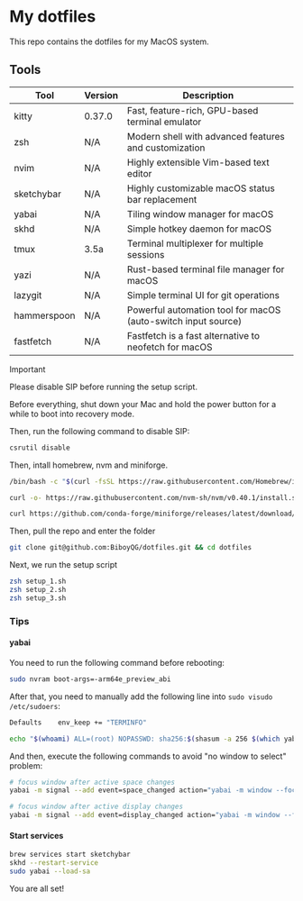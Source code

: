 # My dotfiles

This repo contains the dotfiles for my MacOS system.

## Tools

| Tool       | Version | Description                                           |
| ---------- | ------- | ----------------------------------------------------- |
| kitty      | 0.37.0  | Fast, feature-rich, GPU-based terminal emulator       |
| zsh        | N/A     | Modern shell with advanced features and customization |
| nvim       | N/A     | Highly extensible Vim-based text editor               |
| sketchybar | N/A     | Highly customizable macOS status bar replacement      |
| yabai      | N/A     | Tiling window manager for macOS                       |
| skhd       | N/A     | Simple hotkey daemon for macOS                        |
| tmux       | 3.5a    | Terminal multiplexer for multiple sessions            |
| yazi       | N/A     | Rust-based terminal file manager for macOS            |
| lazygit    | N/A     | Simple terminal UI for git operations                 |
| hammerspoon| N/A     | Powerful automation tool for macOS (auto-switch input source) |
| fastfetch  | N/A     | Fastfetch is a fast alternative to neofetch for macOS |

> [!IMPORTANT]
>
> Please disable SIP before running the setup script.

Before everything, shut down your Mac and hold the power button for a while to boot into recovery mode.

Then, run the following command to disable SIP:

```bash
csrutil disable
```

Then, intall homebrew, nvm and miniforge.

```bash
/bin/bash -c "$(curl -fsSL https://raw.githubusercontent.com/Homebrew/install/HEAD/install.sh)"
```

```bash
curl -o- https://raw.githubusercontent.com/nvm-sh/nvm/v0.40.1/install.sh | bash
```

```bash
curl https://github.com/conda-forge/miniforge/releases/latest/download/Miniforge3-MacOSX-arm64.sh | sh
```

Then, pull the repo and enter the folder

```bash
git clone git@github.com:BiboyQG/dotfiles.git && cd dotfiles
```

Next, we run the setup script

```bash
zsh setup_1.sh
zsh setup_2.sh
zsh setup_3.sh
```

### Tips

#### yabai

You need to run the following command before rebooting:

```bash
sudo nvram boot-args=-arm64e_preview_abi
```

After that, you need to manually add the following line into `sudo visudo /etc/sudoers`:

```bash
Defaults	env_keep += "TERMINFO"
```

```bash
echo "$(whoami) ALL=(root) NOPASSWD: sha256:$(shasum -a 256 $(which yabai) | cut -d " " -f 1) $(which yabai) --load-sa" | sudo tee /private/etc/sudoers.d/yabai
```

And then, execute the following commands to avoid "no window to select" problem:

```bash
# focus window after active space changes
yabai -m signal --add event=space_changed action="yabai -m window --focus \$(yabai -m query --windows --space | jq .[0].id)"

# focus window after active display changes
yabai -m signal --add event=display_changed action="yabai -m window --focus \$(yabai -m query --windows --space | jq .[0].id)"
```

#### Start services

```bash
brew services start sketchybar
skhd --restart-service
sudo yabai --load-sa
```

You are all set!
